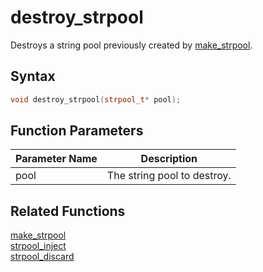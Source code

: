 
# destroy_strpool

Destroys a string pool previously created by [make_strpool](https://github.com/RandyGaul/cute_framework/blob/master/doc/string/strpool/make_strpool.md).

## Syntax

```cpp
void destroy_strpool(strpool_t* pool);
```

## Function Parameters

Parameter Name | Description
--- | ---
pool | The string pool to destroy.

## Related Functions

[make_strpool](https://github.com/RandyGaul/cute_framework/blob/master/doc/string/strpool/make_strpool.md)  
[strpool_inject](https://github.com/RandyGaul/cute_framework/blob/master/doc/string/strpool/strpool_inject.md)  
[strpool_discard](https://github.com/RandyGaul/cute_framework/blob/master/doc/string/strpool/strpool_discard.md)  
